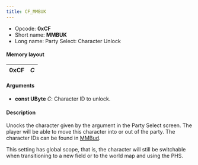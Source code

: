 ```yaml
---
title: CF_MMBUK
---
```


-   Opcode: **0xCF**
-   Short name: **MMBUK**
-   Long name: Party Select: Character Unlock

#### Memory layout

| 0xCF | *C* |
|------|-----|

#### Arguments

-   **const UByte** *C*: Character ID to unlock.

#### Description

Unocks the character given by the argument in the Party Select screen. The player will be able to move this character into or out of the party. The character IDs can be found in [MMBud](CD_MMBud.md).

This setting has global scope, that is, the character will still be switchable when transitioning to a new field or to the world map and using the PHS.
